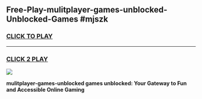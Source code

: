 
## Free-Play-mulitplayer-games-unblocked-Unblocked-Games #mjszk
<h3>
<a href="https://news.freeplayer.one?title=mulitplayer-games-unblocked&ref=8M">CLICK TO PLAY</a></h3>
<hr>

<h3>
<a href="https://news.freeplayer.one?title=mulitplayer-games-unblocked&ref=8M">CLICK 2 PLAY</a>
  
</h3>

<a href="https://news.freeplayer.one?title=mulitplayer-games-unblocked&ref=8M"><img src="https://clearcache.store/games.png"></a>


**mulitplayer-games-unblocked games unblocked: Your Gateway to Fun and Accessible Online Gaming**
